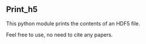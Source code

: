 ## Print_h5

This python module prints the contents of an HDF5 file.

Feel free to use, no need to cite any papers.
